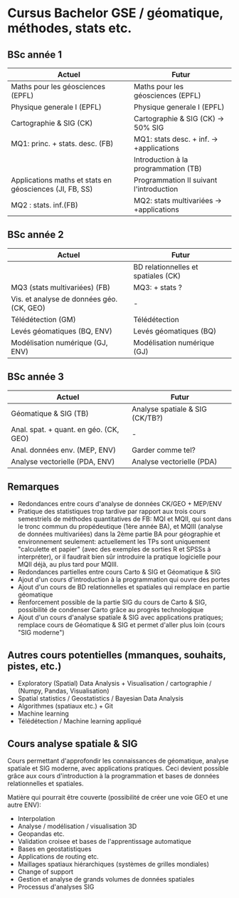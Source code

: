 # Cursus Bachelor GSE / géomatique, méthodes, stats etc.

## BSc année 1

| Actuel                                | Futur
| -                                     | -
| Maths pour les géosciences (EPFL)     | Maths pour les géosciences (EPFL)
| Physique generale I (EPFL)            | Physique generale I (EPFL)
| Cartographie & SIG (CK)               | Cartographie & SIG (CK) → 50% SIG
| MQ1: princ. + stats. desc. (FB)       | MQ1: stats desc. + inf. → +applications
|                                       | Introduction à la programmation (TB)
| Applications maths et stats en géosciences (JI, FB, SS) | Programmation II suivant l'introduction
| MQ2 : stats. inf.(FB)                 | MQ2: stats multivariées → +applications


## BSc année 2

| Actuel                                | Futur
| -                                     | -
|                                       | BD relationnelles et spatiales (CK)
| MQ3 (stats multivariées) (FB)         | MQ3: + stats ?
| Vis. et analyse de données géo. (CK, GEO) | -
| Télédétection (GM)                    | Télédétection
| Levés géomatiques (BQ, ENV)           | Levés géomatiques (BQ)
| Modélisation numérique (GJ, ENV)      | Modélisation numérique (GJ)

## BSc année 3

| Actuel                                | Futur
| -                                     | -
| Géomatique & SIG (TB)                 | Analyse spatiale & SIG (CK/TB?)
| Anal. spat. + quant. en géo. (CK, GEO) | -
| Anal. données env. (MEP, ENV)         | Garder comme tel?
| Analyse vectorielle (PDA, ENV)        | Analyse vectorielle (PDA)


## Remarques

- Redondances entre cours d'analyse de données CK/GEO + MEP/ENV
- Pratique des statistiques trop tardive par rapport aux trois cours semestriels de méthodes quantitatives de FB: MQI et MQII, qui sont dans le tronc commun du propédeutique (1ère année BA), et MQIII (analyse de données multivariées) dans la 2ème partie BA pour géographie et environnement seulement: actuellement les TPs sont uniquement "calculette et papier" (avec des exemples de sorties R et SPSSs à interpréter), or il faudrait bien sûr introduire la pratique logicielle pour MQII déjà, au plus tard pour MQIII.
- Redondances partielles entre cours Carto & SIG et Géomatique & SIG
- Ajout d'un cours d'introduction à la programmation qui ouvre des portes
- Ajout d'un cours de BD relationnelles et spatiales qui remplace en partie géomatique
- Renforcement possible de la partie SIG du cours de Carto & SIG, possibilité de condenser Carto grâce au progrès technologique
- Ajout d'un cours d'analyse spatiale & SIG avec applications pratiques; remplace cours de Géomatique & SIG et permet d'aller plus loin (cours "SIG moderne")


## Autres cours potentielles (mmanques, souhaits, pistes, etc.)

- Exploratory (Spatial) Data Analysis + Visualisation / cartographie / (Numpy, Pandas, Visualisation)
- Spatial statistics / Geostatistics / Bayesian Data Analysis
- Algorithmes (spatiaux etc.) + Git
- Machine learning
- Télédétection / Machine learning appliqué


## Cours analyse spatiale & SIG

Cours permettant d'approfondir les connaissances de géomatique, analyse spatiale et SIG moderne, avec applications pratiques. Ceci devient possible grâce aux cours d'introduction à la programmation et bases de données relationnelles et spatiales.

Matière qui pourrait être couverte (possibilité de créer une voie GEO et une autre ENV):

- Interpolation
- Analyse / modélisation / visualisation 3D
- Geopandas etc.
- Validation croisee et bases de l'apprentissage automatique
- Bases en geostatistiques
- Applications de routing etc.
- Maillages spatiaux hiérarchiques (systèmes de grilles mondiales)
- Change of support
- Gestion et analyse de grands volumes de données spatiales
- Processus d'analyses SIG
